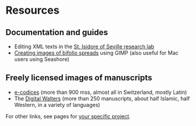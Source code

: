 # Resources #


## Documentation and guides ##


- Editing XML texts in the [St. Isidore of Seville research lab](guides/editing-in-lab.html)
- [Creating images of bifolio spreads](guides/gimp-bifolio.html) using GIMP (also useful for Mac users using Seashore)

## Freely licensed images of manuscripts ##

- [e-codices](http://www.e-codices.unifr.ch/) (more than 900 mss, almost all in Switzerland, mostly Latin)
- The [Digital Walters](http://www.thedigitalwalters.org/01_ACCESS_WALTERS_MANUSCRIPTS.html) (more than 250 manuscripts, about half Islamic, half Western, in a variety of languages)


For other links, see pages for [your specific project](projects.html).